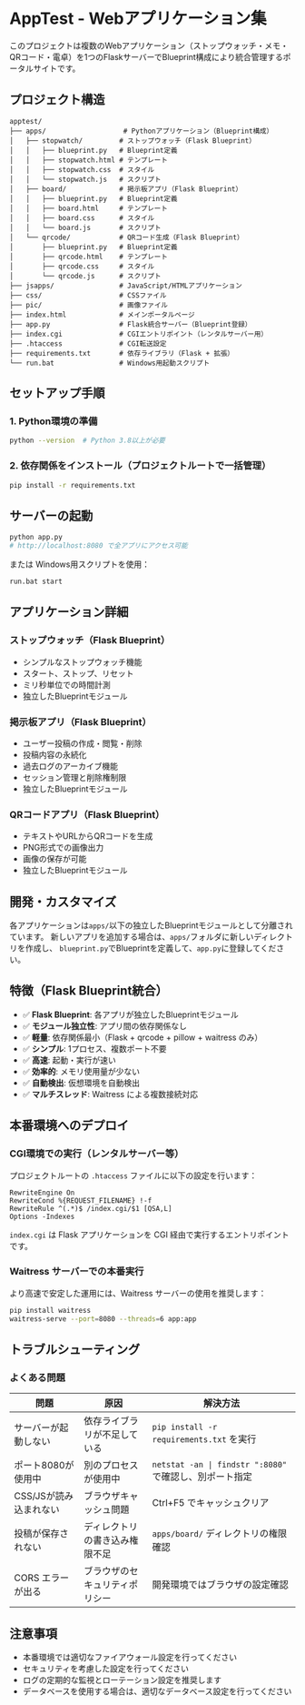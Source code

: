 # AppTest - Webアプリケーション集

このプロジェクトは複数のWebアプリケーション（ストップウォッチ・メモ・QRコード・電卓）を1つのFlaskサーバーでBlueprint構成により統合管理するポータルサイトです。

## プロジェクト構造

```
apptest/
├── apps/                   # Pythonアプリケーション（Blueprint構成）
│   ├── stopwatch/         # ストップウォッチ（Flask Blueprint）
│   │   ├── blueprint.py   # Blueprint定義
│   │   ├── stopwatch.html # テンプレート
│   │   ├── stopwatch.css  # スタイル
│   │   └── stopwatch.js   # スクリプト
│   ├── board/             # 掲示板アプリ（Flask Blueprint）
│   │   ├── blueprint.py   # Blueprint定義
│   │   ├── board.html     # テンプレート
│   │   ├── board.css      # スタイル
│   │   └── board.js       # スクリプト
│   └── qrcode/            # QRコード生成（Flask Blueprint）
│       ├── blueprint.py   # Blueprint定義
│       ├── qrcode.html    # テンプレート
│       ├── qrcode.css     # スタイル
│       └── qrcode.js      # スクリプト
├── jsapps/                # JavaScript/HTMLアプリケーション
├── css/                   # CSSファイル
├── pic/                   # 画像ファイル
├── index.html             # メインポータルページ
├── app.py                 # Flask統合サーバー（Blueprint登録）
├── index.cgi              # CGIエントリポイント（レンタルサーバー用）
├── .htaccess              # CGI転送設定
├── requirements.txt       # 依存ライブラリ（Flask + 拡張）
└── run.bat                # Windows用起動スクリプト
```

## セットアップ手順

### 1. Python環境の準備
```bash
python --version  # Python 3.8以上が必要
```

### 2. 依存関係をインストール（プロジェクトルートで一括管理）
```bash
pip install -r requirements.txt
```

## サーバーの起動

```bash
python app.py
# http://localhost:8080 で全アプリにアクセス可能
```

または Windows用スクリプトを使用：

```bash
run.bat start
```

## アプリケーション詳細

### ストップウォッチ（Flask Blueprint）
- シンプルなストップウォッチ機能
- スタート、ストップ、リセット
- ミリ秒単位での時間計測
- 独立したBlueprintモジュール

### 掲示板アプリ（Flask Blueprint）
- ユーザー投稿の作成・閲覧・削除
- 投稿内容の永続化
- 過去ログのアーカイブ機能
- セッション管理と削除権制限
- 独立したBlueprintモジュール

### QRコードアプリ（Flask Blueprint）
- テキストやURLからQRコードを生成
- PNG形式での画像出力
- 画像の保存が可能
- 独立したBlueprintモジュール

## 開発・カスタマイズ

各アプリケーションは`apps/`以下の独立したBlueprintモジュールとして分離されています。
新しいアプリを追加する場合は、`apps/`フォルダに新しいディレクトリを作成し、
`blueprint.py`でBlueprintを定義して、`app.py`に登録してください。

## 特徴（Flask Blueprint統合）
- ✅ **Flask Blueprint**: 各アプリが独立したBlueprintモジュール
- ✅ **モジュール独立性**: アプリ間の依存関係なし
- ✅ **軽量**: 依存関係最小（Flask + qrcode + pillow + waitress のみ）
- ✅ **シンプル**: 1プロセス、複数ポート不要
- ✅ **高速**: 起動・実行が速い
- ✅ **効率的**: メモリ使用量が少ない
- ✅ **自動検出**: 仮想環境を自動検出
- ✅ **マルチスレッド**: Waitress による複数接続対応

## 本番環境へのデプロイ

### CGI環境での実行（レンタルサーバー等）

プロジェクトルートの `.htaccess` ファイルに以下の設定を行います：

```
RewriteEngine On
RewriteCond %{REQUEST_FILENAME} !-f
RewriteRule ^(.*)$ /index.cgi/$1 [QSA,L]
Options -Indexes
```

`index.cgi` は Flask アプリケーションを CGI 経由で実行するエントリポイントです。

### Waitress サーバーでの本番実行

より高速で安定した運用には、Waitress サーバーの使用を推奨します：

```bash
pip install waitress
waitress-serve --port=8080 --threads=6 app:app
```

## トラブルシューティング

### よくある問題

| 問題 | 原因 | 解決方法 |
|------|------|--------|
| サーバーが起動しない | 依存ライブラリが不足している | `pip install -r requirements.txt` を実行 |
| ポート8080が使用中 | 別のプロセスが使用中 | `netstat -an \| findstr ":8080"` で確認し、別ポート指定 |
| CSS/JSが読み込まれない | ブラウザキャッシュ問題 | Ctrl+F5 でキャッシュクリア |
| 投稿が保存されない | ディレクトリの書き込み権限不足 | `apps/board/` ディレクトリの権限確認 |
| CORS エラーが出る | ブラウザのセキュリティポリシー | 開発環境ではブラウザの設定確認 |

## 注意事項

- 本番環境では適切なファイアウォール設定を行ってください
- セキュリティを考慮した設定を行ってください
- ログの定期的な監視とローテーション設定を推奨します
- データベースを使用する場合は、適切なデータベース設定を行ってください